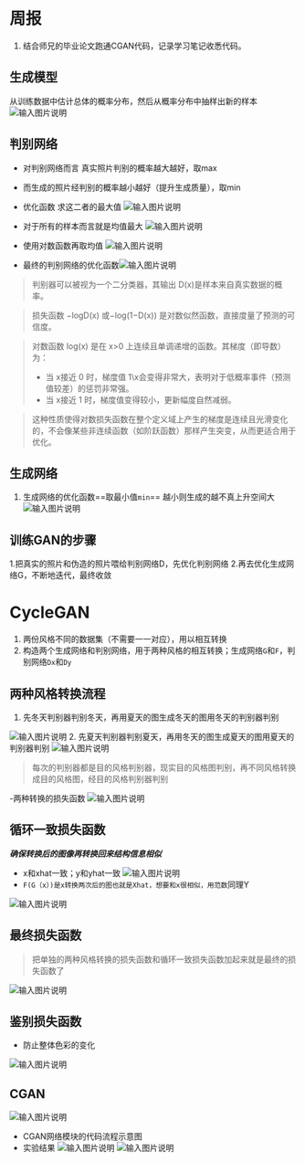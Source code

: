 ﻿# 周报

 1. 结合师兄的毕业论文跑通CGAN代码，记录学习笔记收悉代码。

## 生成模型
从训练数据中估计总体的概率分布，然后从概率分布中抽样出新的样本
![输入图片说明](/2024/2024.12.4/img/1.png)
## 判别网络
 - 对判别网络而言 真实照片判别的概率越大越好，取max
 - 而生成的照片经判别的概率越小越好（提升生成质量），取min
 - 优化函数 求这二者的最大值
 ![输入图片说明](/2024/2024.12.4/img/2.png)
 
 - 对于所有的样本而言就是均值最大
 ![输入图片说明](/2024/2024.12.4/img/3.png)
 
 - 使用对数函数再取均值
![输入图片说明](/2024/2024.12.4/img/4.png)
 - 最终的判别网络的优化函数![输入图片说明](/2024/2024.12.4/img/5.png)

>   判别器可以被视为一个二分类器，其输出 D(x)是样本来自真实数据的概率。

>   损失函数 −logD(x) 或−log(1−D(x)) 是对数似然函数，直接度量了预测的可信度。

> 对数函数 log⁡(x) 是在 x>0 上连续且单调递增的函数。其梯度（即导数）为：
> -   当 x接近 0 时，梯度值 1\x会变得非常大，表明对于低概率事件（预测值较差）的惩罚非常强。
> -   当 x接近 1 时，梯度值变得较小，更新幅度自然减弱。

> 这种性质使得对数损失函数在整个定义域上产生的梯度是连续且光滑变化的，不会像某些非连续函数（如阶跃函数）那样产生突变，从而更适合用于优化。
## 生成网络

 1. 生成网络的优化函数==取最小值`min`== 越小则生成的越不真上升空间大
![输入图片说明](/2024/2024.12.4/img/6.png)
## 训练GAN的步骤
 1.把真实的照片和伪造的照片喂给判别网络D，先优化判别网络
 2.再去优化生成网络G，不断地迭代，最终收敛
 

# CycleGAN

 1. 两份风格不同的数据集（不需要一一对应），用以相互转换
 2. 构造两个生成网络和判别网络，用于两种风格的相互转换；生成网络`G`和`F`，判别网络`Dx`和`Dy`


## 两种风格转换流程

1. 先冬天判别器判别冬天，再用夏天的图生成冬天的图用冬天的判别器判别

![输入图片说明](/2024/2024.12.4/img/7.png)
2. 先夏天判别器判别夏天，再用冬天的图生成夏天的图用夏天的判别器判别
![输入图片说明](/2024/2024.12.4/img/8.png)

> 每次的判别器都是目的风格判别器，现实目的风格图判别，再不同风格转换成目的风格图，经目的风格判别器判别

 -两种转换的损失函数
 ![输入图片说明](/2024/2024.12.4/img/9.png)
## 循环一致损失函数
***确保转换后的图像再转换回来结构信息相似***
 - x和xhat一致；y和yhat一致
![输入图片说明](/2024/2024.12.4/img/10.png)
 - `F(G（x）)是x转换两次后的图也就是Xhat，想要和x很相似，用范数`同理Y

![输入图片说明](/2024/2024.12.4/img/11.png)


## 最终损失函数

> 把单独的两种风格转换的损失函数和循环一致损失函数加起来就是最终的损失函数了

![输入图片说明](/2024/2024.12.4/img/12.png)
## 鉴别损失函数

 - 防止整体色彩的变化

![输入图片说明](/2024/2024.12.4/img/13.png)
## CGAN
![输入图片说明](/2024/2024.12.4/img/14.png)

 - CGAN网络模块的代码流程示意图
 - 实验结果
 ![输入图片说明](/2024/2024.12.4/img/15.png)
![输入图片说明](/2024/2024.12.4/img/16.png)
